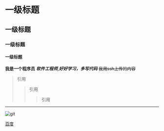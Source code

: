 # 一级标题 #
## 一级标题 ##
### 一级标题 ##
#### 一级标题 ####
**我是一个程序员**
***软件工程师,好好学习，多写代码***
~~我用ssh上传的内容~~

>引用
>>引用
>>>引用

---
![git](http://git-scm.com/images/logo@2x.png)

[百度](http://baidu.com)